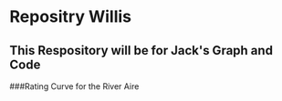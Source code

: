# Repositry Willis

## This Respository will be for Jack's Graph and Code

###Rating Curve for the River Aire



